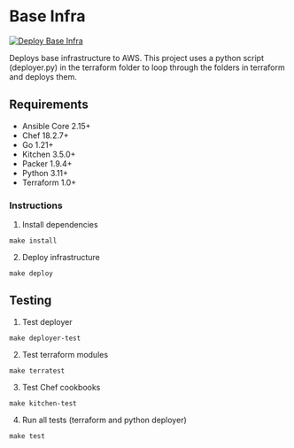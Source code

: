 # Base Infra
[![Deploy Base Infra](https://github.com/pafable/base-infra/actions/workflows/deploy.yml/badge.svg)](https://github.com/pafable/base-infra/actions/workflows/deploy.yml)

Deploys base infrastructure to AWS. 
This project uses a python script (deployer.py) in the terraform folder to loop through the folders in terraform and deploys them. 

## Requirements
- Ansible Core 2.15+
- Chef 18.2.7+
- Go 1.21+
- Kitchen 3.5.0+
- Packer 1.9.4+
- Python 3.11+
- Terraform 1.0+

### Instructions
1. Install dependencies
```commandline
make install
```

2. Deploy infrastructure
```commandline
make deploy
```

## Testing
1. Test deployer
```commandline
make deployer-test
```

2. Test terraform modules
```commandline
make terratest
```

3. Test Chef cookbooks
```commandline
make kitchen-test
```

4. Run all tests (terraform and python deployer)
```commandline
make test
```
